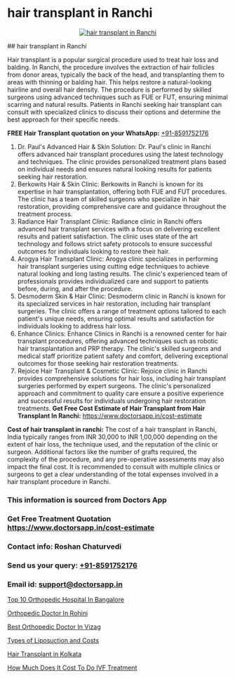 # hair transplant in Ranchi

<p align="center">
  <a href="https://doctorsapp.co.in/uploads/treatment_image/Finding%20the%20best%20hair%20clinic.jpg">
    <img src="https://doctorsapp.co.in/treatment/hair-transplant" alt="hair transplant in Ranchi">
  </a>
</p>
## hair transplant in Ranchi

Hair transplant is a popular surgical procedure used to treat hair loss and balding. In Ranchi, the procedure involves the extraction of hair follicles from donor areas, typically the back of the head, and transplanting them to areas with thinning or balding hair. This helps restore a natural-looking hairline and overall hair density. The procedure is performed by skilled surgeons using advanced techniques such as FUE or FUT, ensuring minimal scarring and natural results. Patients in Ranchi seeking hair transplant can consult with specialized clinics to discuss their options and determine the best approach for their specific needs.

**FREE Hair Transplant quotation on your WhatsApp:**  [+91-8591752176](https://api.whatsapp.com/send?phone=8591752176)

1) Dr. Paul's Advanced Hair & Skin Solution: Dr. Paul's clinic in Ranchi offers advanced hair transplant procedures using the latest technology and techniques. The clinic provides personalized treatment plans based on individual needs and ensures natural looking results for patients seeking hair restoration.
2) Berkowits Hair & Skin Clinic: Berkowits in Ranchi is known for its expertise in hair transplantation, offering both FUE and FUT procedures. The clinic has a team of skilled surgeons who specialize in hair restoration, providing comprehensive care and guidance throughout the treatment process.
3) Radiance Hair Transplant Clinic: Radiance clinic in Ranchi offers advanced hair transplant services with a focus on delivering excellent results and patient satisfaction. The clinic uses state of the art technology and follows strict safety protocols to ensure successful outcomes for individuals looking to restore their hair.
4) Arogya Hair Transplant Clinic: Arogya clinic specializes in performing hair transplant surgeries using cutting edge techniques to achieve natural looking and long lasting results. The clinic's experienced team of professionals provides individualized care and support to patients before, during, and after the procedure.
5) Desmoderm Skin & Hair Clinic: Desmoderm clinic in Ranchi is known for its specialized services in hair restoration, including hair transplant surgeries. The clinic offers a range of treatment options tailored to each patient's unique needs, ensuring optimal results and satisfaction for individuals looking to address hair loss.
6) Enhance Clinics: Enhance Clinics in Ranchi is a renowned center for hair transplant procedures, offering advanced techniques such as robotic hair transplantation and PRP therapy. The clinic's skilled surgeons and medical staff prioritize patient safety and comfort, delivering exceptional outcomes for those seeking hair restoration treatments.
7) Rejoice Hair Transplant & Cosmetic Clinic: Rejoice clinic in Ranchi provides comprehensive solutions for hair loss, including hair transplant surgeries performed by expert surgeons. The clinic's personalized approach and commitment to quality care ensure a positive experience and successful results for individuals undergoing hair restoration treatments.
**Get Free Cost Estimate of Hair Transplant from Hair Transplant In Ranchi:** https://www.doctorsapp.in/cost-estimate

**Cost of hair transplant in ranchi:**
The cost of a hair transplant in Ranchi, India typically ranges from INR 30,000 to INR 1,00,000 depending on the extent of hair loss, the technique used, and the reputation of the clinic or surgeon. Additional factors like the number of grafts required, the complexity of the procedure, and any pre-operative assessments may also impact the final cost. It is recommended to consult with multiple clinics or surgeons to get a clear understanding of the total expenses involved in a hair transplant procedure in Ranchi.

### This information is sourced from Doctors App 
### Get Free Treatment Quotation https://www.doctorsapp.in/cost-estimate
### Contact info: Roshan Chaturvedi 
### Send us your query: [+91-8591752176](https://api.whatsapp.com/send?phone=8591752176) 
### Email id: support@doctorsapp.in

[Top 10 Orthopedic Hospital In Bangalore](https://www.linkedin.com/pulse/top-10-orthopedic-hospital-bangalore-doctorsapp-khulna-zydle/?lipi=urn%3Ali%3Apage%3Ad_flagship3_publishing_published%3BGEqZN5HRTtyyjvrP1Bdt0Q%3D%3D)

[Orthopedic Doctor In Rohini](https://www.linkedin.com/pulse/orthopedic-doctor-rohini-acl-tear-treatment-1axqe?trackingId=xzcGuIOkW%2BejWKaW6i%2F%2B1g%3D%3D&lipi=urn%3Ali%3Apage%3Ad_flagship3_company_admin%3BxUBWLKzDRA2fVBqJ%2Fp%2FTnw%3D%3D)

[Best Orthopedic Doctor In Vizag](https://medium.com/@akashbhatt14/best-orthopedic-doctor-in-vizag-22de2f517be0)

[Types of Liposuction and Costs](https://medium.com/@vimalrana22/types-of-liposuction-and-costs-48bc0b07c87a)

[Hair Transplant in Kolkata](https://doctors-apps.github.io/doctorsapp/hair-transplant-in-kolkata)

[How Much Does It Cost To Do IVF Treatment](https://doctors-apps.github.io/doctorsapp/how-much-does-it-cost-to-do-ivf-treatment)

